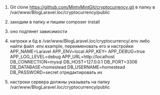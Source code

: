 1) Git clone https://github.com/MintyMintGit/cryptocurrency.git в папку в /var/www/BlogLaravel.loc/cryptocurrency/public
2) заходим в папку и пишем composer install
3) оно подтянет зависимости
4) натроки и бд в /var/www/BlogLaravel.loc/cryptocurrency/.env либо найти файл .env.example, переименовать его и настройки
APP_NAME=Laravel
APP_ENV=local
APP_KEY=
APP_DEBUG=true
APP_LOG_LEVEL=debug
APP_URL=http://localhost
DB_CONNECTION=mysql
DB_HOST=127.0.0.1
DB_PORT=3306
DB_DATABASE=homestead
DB_USERNAME=homestead
DB_PASSWORD=secret
отредактировать их

5) настроки сервера должны указывать на папку /var/www/BlogLaravel.loc/cryptocurrency/public